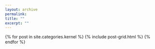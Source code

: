 ```yaml
---
layout: archive
permalink:
title: ""
excerpt: ""
---
```


<div class="tiles">
{% for post in site.categories.kernel %}
	{% include post-grid.html %}
{% endfor %}
</div><!-- /.tiles -->


